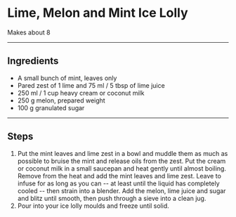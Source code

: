 # Lime, Melon and Mint Ice Lolly

Makes about 8

---

## Ingredients

* A small bunch of mint, leaves only
* Pared zest of 1 lime and 75 ml / 5 tbsp of lime juice
* 250 ml / 1 cup heavy cream or coconut milk
* 250 g melon, prepared weight
* 100 g granulated sugar

---

## Steps

1.  Put the mint leaves and lime zest in a bowl and muddle them as much as possible to bruise the mint and release oils from the zest. Put the cream or coconut milk in a small saucepan and heat gently until almost boiling. Remove from the heat and add the mint leaves and lime zest. Leave to infuse for as long as you can -- at least until the liquid has completely cooled -- then strain into a blender. Add the melon, lime juice and sugar and blitz until smooth, then push through a sieve into a clean jug.
2.  Pour into your ice lolly moulds and freeze until solid.